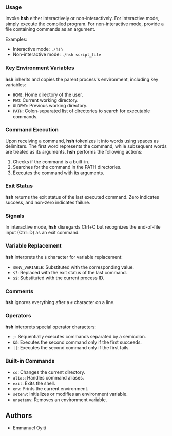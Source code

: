 
### Usage

Invoke **hsh** either interactively or non-interactively. For interactive mode, simply execute the compiled program. For non-interactive mode, provide a file containing commands as an argument.

Examples:
- Interactive mode: `./hsh`
- Non-interactive mode: `./hsh script_file`

### Key Environment Variables

**hsh** inherits and copies the parent process's environment, including key variables:
- `HOME`: Home directory of the user.
- `PWD`: Current working directory.
- `OLDPWD`: Previous working directory.
- `PATH`: Colon-separated list of directories to search for executable commands.

### Command Execution

Upon receiving a command, **hsh** tokenizes it into words using spaces as delimiters. The first word represents the command, while subsequent words are treated as its arguments. **hsh** performs the following actions:
1. Checks if the command is a built-in.
2. Searches for the command in the PATH directories.
3. Executes the command with its arguments.

### Exit Status

**hsh** returns the exit status of the last executed command. Zero indicates success, and non-zero indicates failure.

### Signals

In interactive mode, **hsh** disregards Ctrl+C but recognizes the end-of-file input (Ctrl+D) as an exit command.

### Variable Replacement

**hsh** interprets the `$` character for variable replacement:
- `$ENV_VARIABLE`: Substituted with the corresponding value.
- `$?`: Replaced with the exit status of the last command.
- `$$`: Substituted with the current process ID.

### Comments

**hsh** ignores everything after a `#` character on a line.

### Operators

**hsh** interprets special operator characters:
- `;`: Sequentially executes commands separated by a semicolon.
- `&&`: Executes the second command only if the first succeeds.
- `||`: Executes the second command only if the first fails.

### Built-in Commands

- `cd`: Changes the current directory.
- `alias`: Handles command aliases.
- `exit`: Exits the shell.
- `env`: Prints the current environment.
- `setenv`: Initializes or modifies an environment variable.
- `unsetenv`: Removes an environment variable.

## Authors

- Emmanuel Oyiti

